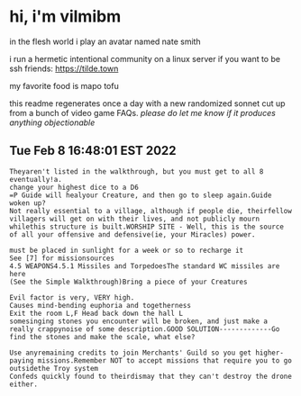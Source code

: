 # hi, i'm vilmibm

in the flesh world i play an avatar named nate smith

i run a hermetic intentional community on a linux server if you want to be ssh friends: https://tilde.town

my favorite food is mapo tofu

this readme regenerates once a day with a new randomized sonnet cut up from a bunch of video game FAQs.
_please do let me know if it produces anything objectionable_

## Tue Feb  8 16:48:01 EST 2022

    Theyaren't listed in the walkthrough, but you must get to all 8 eventually!a.
    change your highest dice to a D6
    =P Guide will healyour Creature, and then go to sleep again.Guide woken up?
    Not really essential to a village, although if people die, theirfellow villagers will get on with their lives, and not publicly mourn whilethis structure is built.WORSHIP SITE - Well, this is the source of all your offensive and defensive(ie, your Miracles) power.
    
    must be placed in sunlight for a week or so to recharge it
    See [7] for missionsources
    4.5 WEAPONS4.5.1 Missiles and TorpedoesThe standard WC missiles are here
    (See the Simple Walkthrough)Bring a piece of your Creatures
    
    Evil factor is very, VERY high.
    Causes mind-bending euphoria and togetherness
    Exit the room L,F Head back down the hall L
    somesinging stones you encounter will be broken, and just make a really crappynoise of some description.GOOD SOLUTION-------------Go find the stones and make the scale, what else?
    
    Use anyremaining credits to join Merchants' Guild so you get higher-paying missions.Remember NOT to accept missions that require you to go outsidethe Troy system
    Confeds quickly found to theirdismay that they can't destroy the drone either.
